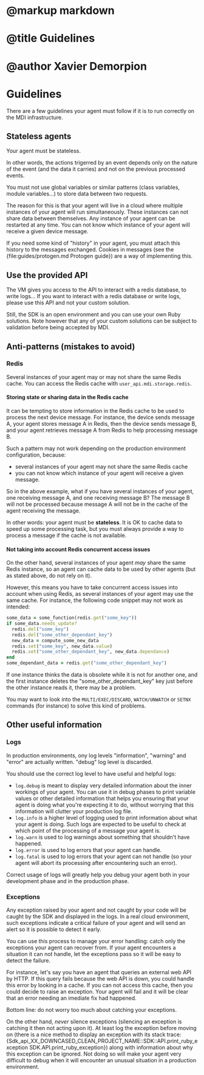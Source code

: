 # @markup markdown
# @title Guidelines
# @author Xavier Demorpion

# Guidelines #

There are a few guidelines your agent must follow if it is to run correctly on the MDI infrastructure.

## Stateless agents ##

Your agent must be stateless.

In other words, the actions trigerred by an event depends only on the nature of the event (and the data it carries) and not on the previous processed events.

You must not use global variables or similar patterns (class variables, module variables...) to store data between two requests.

The reason for this is that your agent will live in a cloud where multiple instances of your agent will run simultaneously. These instances can not share data between themselves. Any instance of your agent can be restarted at any time. You can not know which instance of your agent will receive a given device message.

If you need some kind of "history" in your agent, you must attach this history to the messages exchanged. Cookies in messages (see the {file:guides/protogen.md Protogen guide}) are a way of implementing this.

## Use the provided API ##

The VM gives you access to the API to interact with a redis database, to write logs... If you want to interact with a redis database or write logs, please use this API and not your custom solution.

Still, the SDK is an open environment and you can use your own Ruby solutions. Note however that any of your custom solutions can be subject to validation before being accepted by MDI.

## Anti-patterns (mistakes to avoid)

### Redis

Several instances of your agent may or may not share the same Redis cache. You can access the Redis cache with `user_api.mdi.storage.redis`.

#### Storing state or sharing data in the Redis cache

It can be tempting to store information in the Redis cache to be used to process the next device message. For instance, the device sends message A, your agent stores message A in Redis, then the device sends message B, and your agent retrieves message A from Redis to help processing message B.

Such a pattern may not work depending on the production environment configuration, because: 

* several instances of your agent may not share the same Redis cache
* you can not know which instance of your agent will receive a given message.

So in the above example, what if you have several instances of your agent, one receiving message A, and one receiving message B? The message B will not be processed because message A will not be in the cache of the agent receiving the message.

In other words: your agent must be **stateless**. It is OK to cache data to speed up some processing task, but you must always provide a way to process a message if the cache is not available.

#### Not taking into account Redis concurrent access issues

On the other hand, several instances of your agent *may* share the same Redis instance, so an agent can cache data to be used by other agents (but as stated above, do not rely on it).

However, this means you have to take concurrent access issues into account when using Redis, as several instances of your agent may use the same cache. For instance, the following code snippet may not work as intended:

```ruby
some_data = some_function(redis.get("some_key"))
if some_data.needs_update?
  redis.del("some_key")
  redis.del("some_other_dependant_key")
  new_data = compute_some_new_data
  redis.set("some_key", new_data.value)
  redis.set("some_other_dependant_key", new_data.dependance)
end
some_dependant_data = redis.get("some_other_dependant_key")
```

If one instance thinks the data is obsolete while it is not for another one, and the first instance deletes the "some_other_dependant_key" key just before the other instance reads it, there may be a problem.

You may want to look into the `MULTI/EXEC/DISCARD`, `WATCH/UNWATCH` or `SETNX` commands (for instance) to solve this kind of problems.

## Other useful information ##

### Logs ###

In production environments, ony log levels "information", "warning" and "error" are actually written. "debug" log level is discarded.

You should use the correct log level to have useful and helpful logs:

- `log.debug` is meant to display very detailed information about the inner workings of your agent. You can use it in debug phases to print variable values or other detailed information that helps you ensuring that your agent is doing what you're expecting it to do, without worrying that this information will clutter your production log file.
- `log.info` is a higher level of logging used to print information about what your agent is doing. Such logs are expected to be useful to check at which point of the processing of a message your agent is.
- `log.warn` is used to log warnings about something that shouldn't have happened.
- `log.error` is used to log errors that your agent can handle.
- `log.fatal` is used to log errors that your agent can not handle (so your agent will abort its processing after encountering such an error).

Correct usage of logs will greatly help you debug your agent both in your development phase and in the production phase.

### Exceptions ###

Any exception raised by your agent and not caught by your code will be caught by the SDK and displayed in the logs. In a real cloud environment, such exceptions indicate a critical failure of your agent and will send an alert so it is possible to detect it early.

You can use this process to manage your error handling: catch only the exceptions your agent can recover from. If your agent encounters a situation it can not handle, let the exceptions pass so it will be easy to detect the failure.

For instance, let's say you have an agent that queries an external web API by HTTP. If this query fails because the web API is down, you could handle this error by looking in a cache. If you can not access this cache, then you could decide to raise an exception. Your agent will fail and it will be clear that an error needing an imediate fix had happened.

Bottom line: do not worry too much about catching your exceptions.

On the other hand, *never* silence exceptions (silencing an exception is catching it then not acting upon it). At least log the exception before moving on (there is a nice method to display an exception with its stack trace: {Sdk_api_XX_DOWNCASED_CLEAN_PROJECT_NAME::SDK::API.print_ruby_exception SDK.API.print_ruby_exception}) along with information about why this exception can be ignored. Not doing so will make your agent very difficult to debug when it will encounter an unusual situation in a production environment.